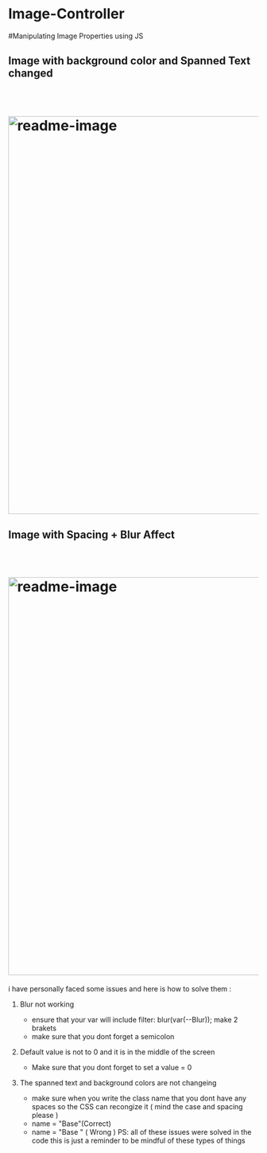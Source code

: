 # Image-Controller

#Manipulating Image Properties using JS 

<h2>Image with background color and Spanned Text changed </h2>
<h1 align="left">
  <br>
  <img src="https://github-production-user-asset-6210df.s3.amazonaws.com/85951306/282193744-fdb043cb-0d65-4b93-a62f-c6ade558817e.png" alt="readme-image" width="800">
  <br>
</h1>




<h2>Image with Spacing + Blur Affect </h2>
<h1 align="left">
  <br>
  <img src="https://github-production-user-asset-6210df.s3.amazonaws.com/85951306/282192746-871d2d40-f363-4be5-9734-7738e4565638.png" alt="readme-image" width="800">
  <br>
</h1>



i have personally faced some issues and here is how to solve them :
1) Blur not working
   - ensure that your var will include filter: blur(var(--Blur)); make 2 brakets
   - make sure that you dont forget a semicolon
     
2) Default value is not to 0 and it is in the middle of the screen
    - Make sure that you dont forget to set a value = 0
   
3) The spanned text and background colors are not changeing
    - make sure when you write the class name that you dont have any spaces so the CSS can recongize it ( mind the case and spacing please )
    - name = "Base"(Correct)
    - name = "Base " ( Wrong )
PS: all of these issues were solved in the code this is just a reminder to be mindful of these types of things 
 
